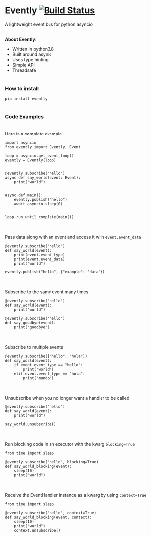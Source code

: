 # Evently [![Build Status](https://travis-ci.com/dboslee/evently.svg?branch=master)](https://travis-ci.com/dboslee/evently)

A lightweight event bus for python asyncio
<br></br>

**About Evently**:
- Written in python3.8
- Built around asynio
- Uses type hinting
- Simple API
- Threadsafe 
<br></br>
### How to install
`pip install evently`
<br></br>
### Code Examples<br></br>
Here is a complete example
```
import asyncio
from evently import Evently, Event

loop = asyncio.get_event_loop()
evently = Evently(loop)


@evently.subscribe("hello")
async def say_world(event: Event):
    print("world")


async def main():
    evently.publish("hello")
    await asyncio.sleep(0)


loop.run_until_complete(main())
```
<br></br>
Pass data along with an event and access it with `event.event_data`
```
@evently.subscribe("hello")
def say_world(event):
    print(event.event_type)
    print(event.event_data)
    print("world")

evently.publish("hello", {"example": "data"})
```
<br></br>
Subscribe to the same event many times
```
@evently.subscribe("hello")
def say_world(event):
    print("world")

@evently.subscribe("hello")
def say_goodbye(event):
    print("goodbye")
```
<br></br>
Subscribe to multiple events
```
@evently.subscribe(["hello", "hola"])
def say_world(event):
    if event.event_type == "hello":
        print("world")
    elif event.event_type == "hola":
        print("mundo")
```
<br></br>
Unsubscribe when you no longer want a handler to be called
```
@evently.subscribe("hello")
def say_world(event):
    print("world")

say_world.unsubscribe()
```
<br></br>
Run blocking code in an executor with the kwarg `blocking=True`
```
from time import sleep

@evently.subscribe("hello", blocking=True)
def say_world_blocking(event):
    sleep(10)
    print("world")
```
<br></br>
Receive the EventHandler instance as a kwarg by using `context=True`
```
from time import sleep

@evently.subscribe("hello", context=True)
def say_world_blocking(event, context):
    sleep(10)
    print("world")
    context.unsubscribe()
```
